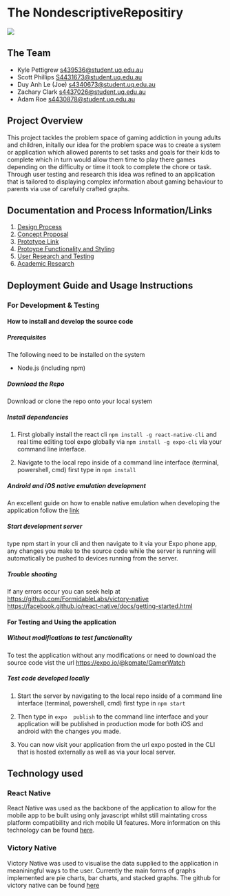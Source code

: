 # The NondescriptiveRepositiry

<img src="https://camo.githubusercontent.com/e6ec27d5aecb2f884220376c92e0453160c76863/68747470733a2f2f692e696d6775722e636f6d2f6a4d49586374652e706e67"/>



## The Team

- Kyle Pettigrew s439536@student.uq.edu.au
- Scott Phillips S4431673@student.uq.edu.au
- Duy Anh Le (Joe) s4340673@student.uq.edu.au
- Zachary Clark s4437026@student.uq.edu.au
- Adam Roe s4430878@student.uq.edu.au

## Project Overview
This project tackles the problem space of gaming addiction in young adults and children, initally our idea for the problem space was to create a system or application which allowed parents to set tasks and goals for their kids to complete which in turn would allow them time to play there games depending on the difficulty or time it took to complete the chore or task. Through user testing and research this idea was refined to an application that is tailored to displaying complex information about gaming behaviour to parents via use of carefully crafted graphs.  


## Documentation and Process Information/Links

1. [Design Process](https://github.com/deco3500-2018/NondescriptiveRepositiry/wiki/Design-Process-Overview)
2. [Concept Proposal](https://github.com/deco3500-2018/NondescriptiveRepositiry/wiki/Proposal)
3. [Prototype Link](https://expo.io/@kpmate/GamerWatch)
4. [Protoype Functionality and Styling](https://github.com/deco3500-2018/NondescriptiveRepositiry/wiki/Prototype)
5. [User Research and Testing](https://github.com/deco3500-2018/NondescriptiveRepositiry/wiki/User-Research-data-&-Testing-Results)
6. [Academic Research](https://github.com/deco3500-2018/NondescriptiveRepositiry/wiki/Academic-Research)


## Deployment Guide and Usage Instructions

### For Development & Testing

#### How to install and develop the source code
##### Prerequisites
The following need to be installed on the system
* Node.js (including npm)

#####  Download the Repo
Download or clone the repo onto your local system

##### Install dependencies
1. First globally install the react cli `npm install -g react-native-cli` and real time editing tool expo globally via `npm install -g expo-cli` via your command line interface.

2. Navigate to the local repo inside of a command line interface (terminal, powershell, cmd) first type in `npm install`

##### Android and iOS native emulation development
An excellent guide on how to enable native emulation when developing the application follow the [link](https://facebook.github.io/react-native/docs/getting-started.html)

##### Start development server
type npm start in your cli and then navigate to it via your Expo phone app, any changes you make to the source code while the server is running will automatically be pushed to devices running from the server.

##### Trouble shooting 
If any errors occur you can seek help at
https://github.com/FormidableLabs/victory-native
https://facebook.github.io/react-native/docs/getting-started.html


#### For Testing and Using the application
##### Without modifications to test functionality
To test the application without any modifications or need to download the source code vist the url https://expo.io/@kpmate/GamerWatch

##### Test code developed locally
1. Start the server by navigating to the local repo inside of a command line interface (terminal, powershell, cmd) first type in `npm start`

2. Then type in `expo  publish` to the command line interface and your application will be published in production mode for both iOS and android with the changes you made.

3. You can now visit your application from the url expo posted in the CLI that is hosted externally as well as via your local server.



## Technology used

### React Native
React Native was used as the backbone of the application to allow for the mobile app to be built using only javascript whilst still maintating cross platform compatibility and rich mobile UI features. More information on this technology can be found [here](https://facebook.github.io/react-native/).

### Victory Native
Victory Native was used to visualise the data supplied to the application in meaniningful ways to the user. Currently the main forms of graphs implemented are pie charts, bar charts, and stacked graphs. The github for victory native can be found [here](https://github.com/FormidableLabs/victory-native)






